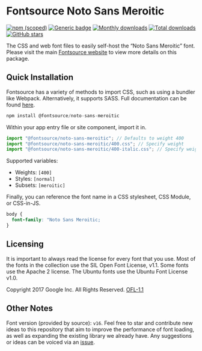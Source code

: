 # Fontsource Noto Sans Meroitic

[![npm (scoped)](https://img.shields.io/npm/v/@fontsource/noto-sans-meroitic?color=brightgreen)](https://www.npmjs.com/package/@fontsource/noto-sans-meroitic) [![Generic badge](https://img.shields.io/badge/fontsource-passing-brightgreen)](https://github.com/fontsource/fontsource) [![Monthly downloads](https://badgen.net/npm/dm/@fontsource/noto-sans-meroitic)](https://github.com/fontsource/fontsource) [![Total downloads](https://badgen.net/npm/dt/@fontsource/noto-sans-meroitic)](https://github.com/fontsource/fontsource) [![GitHub stars](https://img.shields.io/github/stars/fontsource/fontsource.svg?style=social&label=Star)](https://github.com/fontsource/fontsource/stargazers)

The CSS and web font files to easily self-host the “Noto Sans Meroitic” font. Please visit the main [Fontsource website](https://fontsource.org/fonts/noto-sans-meroitic) to view more details on this package.

## Quick Installation

Fontsource has a variety of methods to import CSS, such as using a bundler like Webpack. Alternatively, it supports SASS. Full documentation can be found [here](https://fontsource.org/docs/introduction).

```javascript
npm install @fontsource/noto-sans-meroitic
```

Within your app entry file or site component, import it in.

```javascript
import "@fontsource/noto-sans-meroitic"; // Defaults to weight 400
import "@fontsource/noto-sans-meroitic/400.css"; // Specify weight
import "@fontsource/noto-sans-meroitic/400-italic.css"; // Specify weight and style

```

Supported variables:
- Weights: `[400]`
- Styles: `[normal]`
- Subsets: `[meroitic]`

Finally, you can reference the font name in a CSS stylesheet, CSS Module, or CSS-in-JS.

```css
body {
  font-family: "Noto Sans Meroitic;
}
```

## Licensing
It is important to always read the license for every font that you use.
Most of the fonts in the collection use the SIL Open Font License, v1.1. Some fonts use the Apache 2 license. The Ubuntu fonts use the Ubuntu Font License v1.0.

Copyright 2017 Google Inc. All Rights Reserved.
[OFL-1.1](http://scripts.sil.org/OFL)

## Other Notes
Font version (provided by source): `v16`.
Feel free to star and contribute new ideas to this repository that aim to improve the performance of font loading, as well as expanding the existing library we already have. Any suggestions or ideas can be voiced via an [issue](https://github.com/fontsource/fontsource/issues).